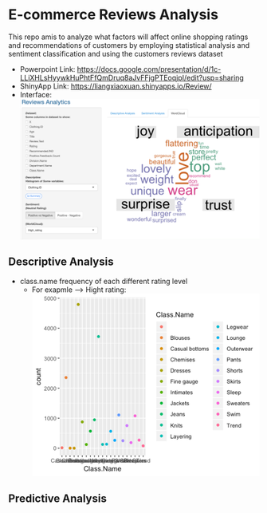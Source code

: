 # E-commerce Reviews Analysis

This repo amis to analyze what factors will affect online shopping ratings and recommendations of customers by employing statistical analysis and sentiment classification and using the customers reviews dataset

* Powerpoint Link: https://docs.google.com/presentation/d/1c-LLiXHLsHyywkHuPhtFfQmDruq8aJvFFjgPTEoqjpI/edit?usp=sharing
* ShinyApp Link: https://liangxiaoxuan.shinyapps.io/Review/
 * Interface:
 ![](https://github.com/liangxiaoxuan/E-commerce-reviews/blob/master/png/shinyapp.png)  
 

## Descriptive Analysis
* class.name frequency of each different rating level
  * For exapmle --> Hight rating:
![](https://github.com/liangxiaoxuan/E-commerce-reviews/blob/master/png/high-class.png)  

## Predictive Analysis
